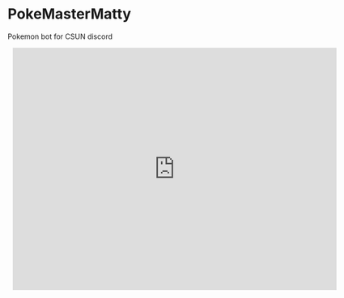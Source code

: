 # PokeMasterMatty
Pokemon bot for CSUN discord 

<div style="width: 640px; height: 480px; margin: 10px; position: relative;"><iframe allowfullscreen frameborder="0" style="width:640px; height:480px" src="https://lucid.app/documents/embeddedchart/320b93ec-957b-4dd9-903a-7fdacc64751e" id="cXBle7yDY7V6"></iframe></div>
